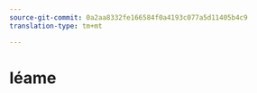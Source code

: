 ```yaml
---
source-git-commit: 0a2aa8332fe166584f0a4193c077a5d11405b4c9
translation-type: tm+mt

---
```

# léame
